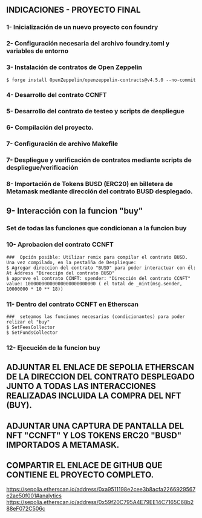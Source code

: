 ## INDICACIONES - PROYECTO FINAL

### 1- Inicialización de un nuevo proyecto con foundry

### 2- Configuración necesaria del archivo foundry.toml y variables de entorno

### 3- Instalación de contratos de Open Zeppelin

```shell
$ forge install OpenZeppelin/openzeppelin-contracts@v4.5.0 --no-commit
```

### 4- Desarrollo del contrato CCNFT

### 5- Desarrollo del contrato de testeo y scripts de despliegue

### 6- Compilación del proyecto.

### 7- Configuración de archivo Makefile

### 7- Despliegue y verificación de contratos mediante scripts de despliegue/verificación

### 8- Importación de Tokens BUSD (ERC20) en billetera de Metamask mediante dirección del contrato BUSD desplegado.

## 9- Interacción con la funcion "buy"

### Set de todas las funciones que condicionan a la funcion buy

### 10- Aprobacion del contrato CCNFT

```shell
###  Opción posible: Utilizar remix para compilar el contrato BUSD. Una vez compilado, en la pestañña de Despliegue:
$ Agregar direccion del contrato "BUSD" para poder interactuar con él: At Address "Direcciṕn del contrato BUSD"
$ approve el contrato CCNFT: spender: "Dirección del contrato CCNFT"      value: 10000000000000000000000000 ( el total de _mint(msg.sender, 10000000 * 10 ** 18))
```

### 11- Dentro del contrato CCNFT en Etherscan

```shell
###  seteamos las funciones necesarias (condicionantes) para poder relizar el "buy"
$ SetFeesCollector
$ SetFundsCollector
```

### 12- Ejecución de la funcion buy

## ADJUNTAR EL ENLACE DE SEPOLIA ETHERSCAN DE LA DIRECCION DEL CONTRATO DESPLEGADO JUNTO A TODAS LAS INTERACCIONES REALIZADAS INCLUIDA LA COMPRA DEL NFT (BUY).

## ADJUNTAR UNA CAPTURA DE PANTALLA DEL NFT "CCNFT" Y LOS TOKENS ERC20 "BUSD" IMPORTADOS A METAMASK.

## COMPARTIR EL ENLACE DE GITHUB QUE CONTIENE EL PROYECTO COMPLETO.

https://sepolia.etherscan.io/address/0xa9511198e2cee3b8acfa2266929567e2ae50f001#analytics
https://sepolia.etherscan.io/address/0x59f20C795A4E79EE14C7165C68b288eF072C506c
